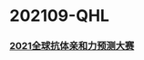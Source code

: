 # 202109-QHL
### [2021全球抗体亲和力预测大赛](https://challenge.datacastle.cn/v3/cmptDetail.html?id=562)
<br/><br/>
